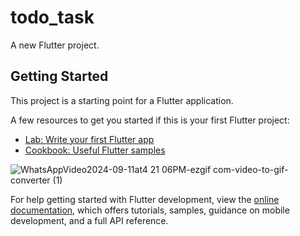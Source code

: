# todo_task

A new Flutter project.

## Getting Started

This project is a starting point for a Flutter application.

A few resources to get you started if this is your first Flutter project:

- [Lab: Write your first Flutter app](https://docs.flutter.dev/get-started/codelab)
- [Cookbook: Useful Flutter samples](https://docs.flutter.dev/cookbook)

![WhatsAppVideo2024-09-11at4 21 06PM-ezgif com-video-to-gif-converter (1)](https://github.com/user-attachments/assets/65a47752-3877-4fc0-b9fb-f98177d174d9)



For help getting started with Flutter development, view the
[online documentation](https://docs.flutter.dev/), which offers tutorials,
samples, guidance on mobile development, and a full API reference.
